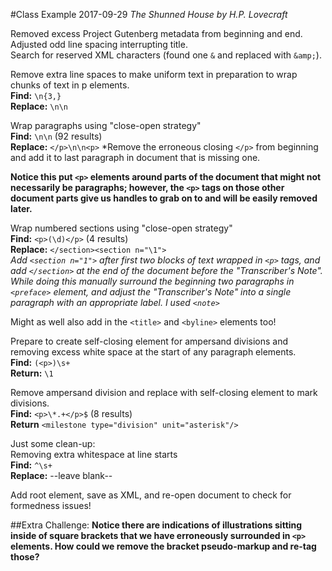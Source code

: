 #Class Example 2017-09-29
*The Shunned House by H.P. Lovecraft*
  
  
Removed excess Project Gutenberg metadata from beginning and end.  
Adjusted odd line spacing interrupting title.  
Search for reserved XML characters (found one `&` and replaced with `&amp;`).  
   
Remove extra line spaces to make uniform text in preparation to wrap chunks of text in p elements.  
	**Find:** `\n{3,}`  
	**Replace:** `\n\n`  
  
Wrap paragraphs using "close-open strategy"  
	**Find:** `\n\n` (92 results)  
	**Replace:** `</p>\n\n<p>` 
*Remove the erroneous closing `</p>` from beginning and add it to last paragraph in document that is missing one.   
  
**Notice this put `<p>` elements around parts of the document that might not necessarily be paragraphs; however, the `<p>` tags on those other document parts give us handles to grab on to and will be easily removed later.**  
  
Wrap numbered sections using "close-open strategy"  
	**Find:** `<p>(\d)</p>` (4 results)  
	**Replace:** `</section><section n="\1">`  
*Add `<section n="1">` after first two blocks of text wrapped in `<p>` tags, and add `</section>` at the end of the document before the "Transcriber's Note". While doing this manually surround the beginning two paragraphs in `<preface>` element, and adjust the "Transcriber's Note" into a single paragraph with an appropriate label. I used `<note>`*  
  
Might as well also add in the `<title>` and `<byline>` elements too!  
  
Prepare to create self-closing element for ampersand divisions and removing excess white space at the start of any paragraph elements.  
	**Find:** `(<p>)\s+`  
	**Return:** `\1`  
  
Remove ampersand division and replace with self-closing element to mark divisions.  
	**Find:** `<p>\*.+</p>$` (8 results)  
	**Return** `<milestone type="division" unit="asterisk"/>` 
  
Just some clean-up:  
	Removing extra whitespace at line starts  
		**Find:** `^\s+`  
		**Replace:** --leave blank--  
  
Add root element, save as XML, and re-open document to check for formedness issues!
  
##Extra Challenge:
**Notice there are indications of illustrations sitting inside of square brackets that we have erroneously surrounded in `<p>` elements. How could we remove the bracket pseudo-markup and re-tag those?**	
